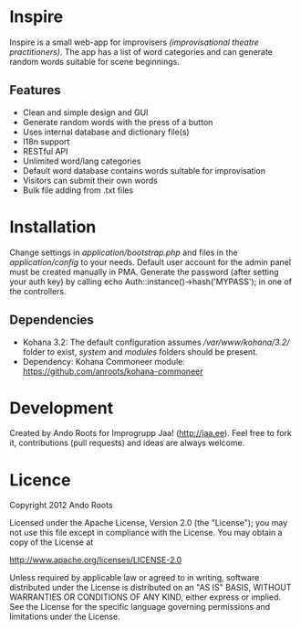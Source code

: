 Inspire
=======

Inspire is a small web-app for improvisers _(improvisational theatre practitioners)_.
The app has a list of word categories and can generate random words suitable for scene beginnings.

Features
--------

* Clean and simple design and GUI
* Generate random words with the press of a button
* Uses internal database and dictionary file(s)
* I18n support
* RESTful API
* Unlimited word/lang categories
* Default word database contains words suitable for improvisation
* Visitors can submit their own words
* Bulk file adding from .txt files

Installation
=============

Change settings in _application/bootstrap.php_ and files in the _application/config_ to your needs. Default user account for the admin panel
must be created manually in PMA. Generate the password (after setting your auth key) by calling echo Auth::instance()->hash('MYPASS'); in one of the controllers.

Dependencies
-------------

* Kohana 3.2: The default configuration assumes _/var/www/kohana/3.2/_ folder to exist, _system_ and _modules_ folders should be present.
* Dependency: Kohana Commoneer module: https://github.com/anroots/kohana-commoneer


Development
===========

Created by Ando Roots for Improgrupp Jaa! (http://jaa.ee).
Feel free to fork it, contributions (pull requests) and ideas are always welcome.

Licence
=======

Copyright 2012 Ando Roots

Licensed under the Apache License, Version 2.0 (the "License");
you may not use this file except in compliance with the License.
You may obtain a copy of the License at

 http://www.apache.org/licenses/LICENSE-2.0

Unless required by applicable law or agreed to in writing, software
distributed under the License is distributed on an "AS IS" BASIS,
WITHOUT WARRANTIES OR CONDITIONS OF ANY KIND, either express or implied.
See the License for the specific language governing permissions and
limitations under the License.